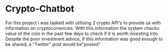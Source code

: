 # Crypto-Chatbot
For this project i was tasked with utilising 2 crypto API's to provide us with information on cryptocurrencies. With this information the system checks value of the coin in the past few days to check if it is worth investing into. Despite the poor investment advice, if this information was good enough to be shared, a "Twitter" post would be"posted"
